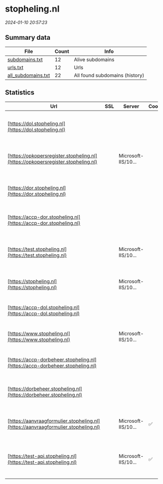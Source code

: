 # stopheling.nl
*2024-01-10 20:57:23*
## Summary data
| File       | Count | Info |
|------------|-------|------|
|[subdomains.txt](/data/stopheling.nl/subdomains.txt)|12|Alive subdomains|
|[urls.txt](/data/stopheling.nl/urls.txt)|12|Urls|
|[all_subdomains.txt](/data/stopheling.nl/all_subdomains.txt)|22|All found subdomains (history)|
## Statistics
| Url | SSL | Server | Cookie | HSTS | CSP | XFO | XXP | RP | Tech |Title |
|------------|-------|------|------|------|------|------|------|------|------|------|
|[https://dol.stopheling.nl](https://dol.stopheling.nl)| || |:white_check_mark: |:warning: | :white_check_mark: | :white_check_mark: | :white_check_mark: |Azure Azure Front Door HSTS||
|[https://opkopersregister.stopheling.nl](https://opkopersregister.stopheling.nl)| |Microsoft-IIS/10...| |:white_check_mark: |:warning: | :white_check_mark: | :white_check_mark: | :white_check_mark: |IIS:10.0 Microsoft ASP.NET Windows Server|Object moved|
|[https://dor.stopheling.nl](https://dor.stopheling.nl)| || |:white_check_mark: |:warning: | :white_check_mark: | :white_check_mark: | :white_check_mark: |Azure Azure Front Door HSTS||
|[https://accp-dor.stopheling.nl](https://accp-dor.stopheling.nl)| || | |:warning: | :white_check_mark: | :white_check_mark: | :white_check_mark: |Azure Azure Front Door||
|[https://test.stopheling.nl](https://test.stopheling.nl)| |Microsoft-IIS/10...| |:white_check_mark: | | | | :white_check_mark: |HSTS IIS:10.0 Microsoft ASP.NET Windows Server|Stop Heling | Ho...|
|[https://stopheling.nl](https://stopheling.nl)| |Microsoft-IIS/10...| |:white_check_mark: |:warning: | :white_check_mark: | | :white_check_mark: |HSTS IIS:10.0 Windows Server|Stop Heling | Ho...|
|[https://accp-dol.stopheling.nl](https://accp-dol.stopheling.nl)| || | |:warning: | :white_check_mark: | :white_check_mark: | :white_check_mark: |Azure Azure Front Door||
|[https://www.stopheling.nl](https://www.stopheling.nl)| |Microsoft-IIS/10...| |:white_check_mark: |:warning: | :white_check_mark: | | :white_check_mark: |HSTS IIS:10.0 Windows Server|Stop Heling | Ho...|
|[https://accp-dorbeheer.stopheling.nl](https://accp-dorbeheer.stopheling.nl)| || | |:warning: | :white_check_mark: | :white_check_mark: | :white_check_mark: |Azure Azure Front Door||
|[https://dorbeheer.stopheling.nl](https://dorbeheer.stopheling.nl)| || |:white_check_mark: |:warning: | :white_check_mark: | :white_check_mark: | :white_check_mark: |Azure Azure Front Door HSTS||
|[https://aanvraagformulier.stopheling.nl](https://aanvraagformulier.stopheling.nl)| |Microsoft-IIS/10...|:white_check_mark: |:white_check_mark: | | | | :white_check_mark: |IIS:10.0 Microsoft ASP.NET Windows Server|Object moved|
|[https://test-api.stopheling.nl](https://test-api.stopheling.nl)| |Microsoft-IIS/10...|:white_check_mark: | | | | | :white_check_mark: |Azure IIS:10.0 Microsoft ASP.NET Windows Server||